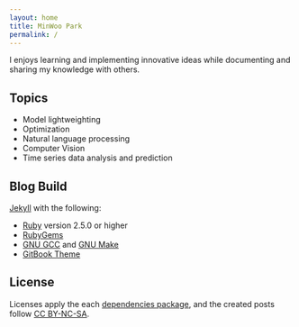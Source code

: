 ```yaml
---
layout: home
title: MinWoo Park
permalink: /
---
```


I enjoys learning and implementing innovative ideas while documenting and sharing my knowledge with others.

## Topics
- Model lightweighting
- Optimization
- Natural language processing
- Computer Vision
- Time series data analysis and prediction

## Blog Build
[Jekyll](https://jekyllrb.com) with the following:
- [Ruby](https://www.ruby-lang.org/en/) version 2.5.0 or higher
- [RubyGems](https://rubygems.org/)
- [GNU GCC](https://gcc.gnu.org/git.html) and [GNU Make](https://www.gnu.org/software/make/)
- [GitBook Theme](https://github.com/sighingnow/jekyll-gitbook)

## License
Licenses apply the each [dependencies package](https://choosealicense.com/licenses/), and the created posts follow [CC BY-NC-SA](https://creativecommons.org/licenses/by-nc-sa/4.0/).
